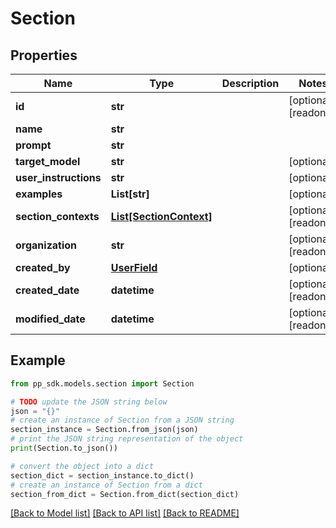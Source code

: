 # Section


## Properties

Name | Type | Description | Notes
------------ | ------------- | ------------- | -------------
**id** | **str** |  | [optional] [readonly] 
**name** | **str** |  | 
**prompt** | **str** |  | 
**target_model** | **str** |  | [optional] 
**user_instructions** | **str** |  | [optional] 
**examples** | **List[str]** |  | [optional] 
**section_contexts** | [**List[SectionContext]**](SectionContext.md) |  | [optional] [readonly] 
**organization** | **str** |  | [optional] [readonly] 
**created_by** | [**UserField**](UserField.md) |  | [optional] 
**created_date** | **datetime** |  | [optional] [readonly] 
**modified_date** | **datetime** |  | [optional] [readonly] 

## Example

```python
from pp_sdk.models.section import Section

# TODO update the JSON string below
json = "{}"
# create an instance of Section from a JSON string
section_instance = Section.from_json(json)
# print the JSON string representation of the object
print(Section.to_json())

# convert the object into a dict
section_dict = section_instance.to_dict()
# create an instance of Section from a dict
section_from_dict = Section.from_dict(section_dict)
```
[[Back to Model list]](../README.md#documentation-for-models) [[Back to API list]](../README.md#documentation-for-api-endpoints) [[Back to README]](../README.md)


